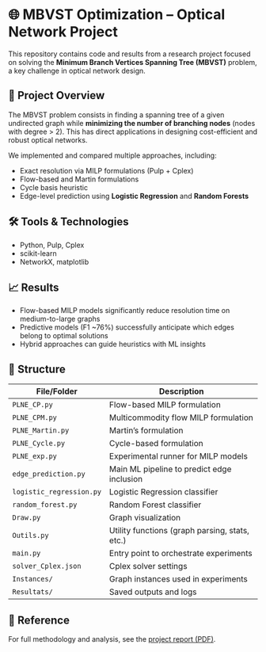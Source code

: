 # 🌐 MBVST Optimization – Optical Network Project

This repository contains code and results from a research project focused on solving the **Minimum Branch Vertices Spanning Tree (MBVST)** problem, a key challenge in optical network design.

## 📌 Project Overview

The MBVST problem consists in finding a spanning tree of a given undirected graph while **minimizing the number of branching nodes** (nodes with degree > 2). This has direct applications in designing cost-efficient and robust optical networks.

We implemented and compared multiple approaches, including:

- Exact resolution via MILP formulations (Pulp + Cplex)
- Flow-based and Martin formulations
- Cycle basis heuristic
- Edge-level prediction using **Logistic Regression** and **Random Forests**

## 🛠 Tools & Technologies

- Python, Pulp, Cplex
- scikit-learn
- NetworkX, matplotlib

## 📈 Results

- Flow-based MILP models significantly reduce resolution time on medium-to-large graphs
- Predictive models (F1 ~76%) successfully anticipate which edges belong to optimal solutions
- Hybrid approaches can guide heuristics with ML insights

## 📁 Structure

| File/Folder              | Description                                                                 |
|--------------------------|-----------------------------------------------------------------------------|
| `PLNE_CP.py`             | Flow-based MILP formulation                                                 |
| `PLNE_CPM.py`            | Multicommodity flow MILP formulation                                        |
| `PLNE_Martin.py`         | Martin’s formulation                                                        |
| `PLNE_Cycle.py`          | Cycle-based formulation                                                     |
| `PLNE_exp.py`            | Experimental runner for MILP models                                         |
| `edge_prediction.py`     | Main ML pipeline to predict edge inclusion                                  |
| `logistic_regression.py` | Logistic Regression classifier                                              |
| `random_forest.py`       | Random Forest classifier                                                    |
| `Draw.py`                | Graph visualization                                                         |
| `Outils.py`              | Utility functions (graph parsing, stats, etc.)                              |
| `main.py`                | Entry point to orchestrate experiments                                      |
| `solver_Cplex.json`      | Cplex solver settings                                                       |
| `Instances/`             | Graph instances used in experiments                                         |
| `Resultats/`             | Saved outputs and logs                                                      |


## 📃 Reference

For full methodology and analysis, see the [project report (PDF)](link-if-you-publish-it).
